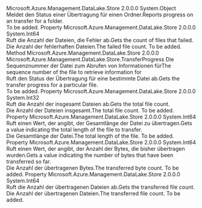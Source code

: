 <Type Name="TransferFolderProgress" FullName="Microsoft.Azure.Management.DataLake.Store.TransferFolderProgress">
  <TypeSignature Language="C#" Value="public class TransferFolderProgress" />
  <TypeSignature Language="ILAsm" Value=".class public auto ansi beforefieldinit TransferFolderProgress extends System.Object" />
  <TypeSignature Language="DocId" Value="T:Microsoft.Azure.Management.DataLake.Store.TransferFolderProgress" />
  <TypeSignature Language="VB.NET" Value="Public Class TransferFolderProgress" />
  <TypeSignature Language="F#" Value="type TransferFolderProgress = class" />
  <AssemblyInfo>
    <AssemblyName>Microsoft.Azure.Management.DataLake.Store</AssemblyName>
    <AssemblyVersion>2.0.0.0</AssemblyVersion>
  </AssemblyInfo>
  <Base>
    <BaseTypeName>System.Object</BaseTypeName>
  </Base>
  <Interfaces />
  <Docs>
    <summary>
            <span data-ttu-id="3a8f4-101">Meldet den Status einer Übertragung für einen Ordner.</span><span class="sxs-lookup"><span data-stu-id="3a8f4-101">Reports progress on an transfer for a folder.</span></span>
            </summary>
    <remarks>To be added.</remarks>
  </Docs>
  <Members>
    <Member MemberName="FailedFileCount">
      <MemberSignature Language="C#" Value="public long FailedFileCount { get; }" />
      <MemberSignature Language="ILAsm" Value=".property instance int64 FailedFileCount" />
      <MemberSignature Language="DocId" Value="P:Microsoft.Azure.Management.DataLake.Store.TransferFolderProgress.FailedFileCount" />
      <MemberSignature Language="VB.NET" Value="Public ReadOnly Property FailedFileCount As Long" />
      <MemberSignature Language="F#" Value="member this.FailedFileCount : int64" Usage="Microsoft.Azure.Management.DataLake.Store.TransferFolderProgress.FailedFileCount" />
      <MemberType>Property</MemberType>
      <AssemblyInfo>
        <AssemblyName>Microsoft.Azure.Management.DataLake.Store</AssemblyName>
        <AssemblyVersion>2.0.0.0</AssemblyVersion>
      </AssemblyInfo>
      <ReturnValue>
        <ReturnType>System.Int64</ReturnType>
      </ReturnValue>
      <Docs>
        <summary>
            <span data-ttu-id="3a8f4-102">Ruft die Anzahl der Dateien, die Fehler ab.</span><span class="sxs-lookup"><span data-stu-id="3a8f4-102">Gets the count of files that failed.</span></span>
            </summary>
        <value>
            <span data-ttu-id="3a8f4-103">Die Anzahl der fehlerhaften Dateien.</span><span class="sxs-lookup"><span data-stu-id="3a8f4-103">The failed file count.</span></span>
            </value>
        <remarks>To be added.</remarks>
      </Docs>
    </Member>
    <Member MemberName="GetSegmentProgress">
      <MemberSignature Language="C#" Value="public Microsoft.Azure.Management.DataLake.Store.TransferProgress GetSegmentProgress (int segmentNumber);" />
      <MemberSignature Language="ILAsm" Value=".method public hidebysig instance class Microsoft.Azure.Management.DataLake.Store.TransferProgress GetSegmentProgress(int32 segmentNumber) cil managed" />
      <MemberSignature Language="DocId" Value="M:Microsoft.Azure.Management.DataLake.Store.TransferFolderProgress.GetSegmentProgress(System.Int32)" />
      <MemberSignature Language="VB.NET" Value="Public Function GetSegmentProgress (segmentNumber As Integer) As TransferProgress" />
      <MemberSignature Language="F#" Value="member this.GetSegmentProgress : int -&gt; Microsoft.Azure.Management.DataLake.Store.TransferProgress" Usage="transferFolderProgress.GetSegmentProgress segmentNumber" />
      <MemberType>Method</MemberType>
      <AssemblyInfo>
        <AssemblyName>Microsoft.Azure.Management.DataLake.Store</AssemblyName>
        <AssemblyVersion>2.0.0.0</AssemblyVersion>
      </AssemblyInfo>
      <ReturnValue>
        <ReturnType>Microsoft.Azure.Management.DataLake.Store.TransferProgress</ReturnType>
      </ReturnValue>
      <Parameters>
        <Parameter Name="segmentNumber" Type="System.Int32" />
      </Parameters>
      <Docs>
        <param name="segmentNumber"><span data-ttu-id="3a8f4-104">Die Sequenznummer der Datei zum Abrufen von Informationen für</span><span class="sxs-lookup"><span data-stu-id="3a8f4-104">The sequence number of the file to retrieve information for</span></span></param>
        <summary>
            <span data-ttu-id="3a8f4-105">Ruft den Status der Übertragung für eine bestimmte Datei ab.</span><span class="sxs-lookup"><span data-stu-id="3a8f4-105">Gets the transfer progress for a particular file.</span></span>
            </summary>
        <returns />
        <remarks>To be added.</remarks>
      </Docs>
    </Member>
    <Member MemberName="TotalFileCount">
      <MemberSignature Language="C#" Value="public int TotalFileCount { get; }" />
      <MemberSignature Language="ILAsm" Value=".property instance int32 TotalFileCount" />
      <MemberSignature Language="DocId" Value="P:Microsoft.Azure.Management.DataLake.Store.TransferFolderProgress.TotalFileCount" />
      <MemberSignature Language="VB.NET" Value="Public ReadOnly Property TotalFileCount As Integer" />
      <MemberSignature Language="F#" Value="member this.TotalFileCount : int" Usage="Microsoft.Azure.Management.DataLake.Store.TransferFolderProgress.TotalFileCount" />
      <MemberType>Property</MemberType>
      <AssemblyInfo>
        <AssemblyName>Microsoft.Azure.Management.DataLake.Store</AssemblyName>
        <AssemblyVersion>2.0.0.0</AssemblyVersion>
      </AssemblyInfo>
      <ReturnValue>
        <ReturnType>System.Int32</ReturnType>
      </ReturnValue>
      <Docs>
        <summary>
            <span data-ttu-id="3a8f4-106">Ruft die Anzahl der insgesamt Dateien ab.</span><span class="sxs-lookup"><span data-stu-id="3a8f4-106">Gets the total file count.</span></span>
            </summary>
        <value>
            <span data-ttu-id="3a8f4-107">Die Anzahl der Dateien insgesamt.</span><span class="sxs-lookup"><span data-stu-id="3a8f4-107">The total file count.</span></span>
            </value>
        <remarks>To be added.</remarks>
      </Docs>
    </Member>
    <Member MemberName="TotalFileLength">
      <MemberSignature Language="C#" Value="public long TotalFileLength { get; }" />
      <MemberSignature Language="ILAsm" Value=".property instance int64 TotalFileLength" />
      <MemberSignature Language="DocId" Value="P:Microsoft.Azure.Management.DataLake.Store.TransferFolderProgress.TotalFileLength" />
      <MemberSignature Language="VB.NET" Value="Public ReadOnly Property TotalFileLength As Long" />
      <MemberSignature Language="F#" Value="member this.TotalFileLength : int64" Usage="Microsoft.Azure.Management.DataLake.Store.TransferFolderProgress.TotalFileLength" />
      <MemberType>Property</MemberType>
      <AssemblyInfo>
        <AssemblyName>Microsoft.Azure.Management.DataLake.Store</AssemblyName>
        <AssemblyVersion>2.0.0.0</AssemblyVersion>
      </AssemblyInfo>
      <ReturnValue>
        <ReturnType>System.Int64</ReturnType>
      </ReturnValue>
      <Docs>
        <summary>
            <span data-ttu-id="3a8f4-108">Ruft einen Wert, der angibt, der Gesamtlänge der Datei zu übertragen.</span><span class="sxs-lookup"><span data-stu-id="3a8f4-108">Gets a value indicating the total length of the file to transfer.</span></span>
            </summary>
        <value>
            <span data-ttu-id="3a8f4-109">Die Gesamtlänge der Datei.</span><span class="sxs-lookup"><span data-stu-id="3a8f4-109">The total length of the file.</span></span>
            </value>
        <remarks>To be added.</remarks>
      </Docs>
    </Member>
    <Member MemberName="TransferredByteCount">
      <MemberSignature Language="C#" Value="public long TransferredByteCount { get; }" />
      <MemberSignature Language="ILAsm" Value=".property instance int64 TransferredByteCount" />
      <MemberSignature Language="DocId" Value="P:Microsoft.Azure.Management.DataLake.Store.TransferFolderProgress.TransferredByteCount" />
      <MemberSignature Language="VB.NET" Value="Public ReadOnly Property TransferredByteCount As Long" />
      <MemberSignature Language="F#" Value="member this.TransferredByteCount : int64" Usage="Microsoft.Azure.Management.DataLake.Store.TransferFolderProgress.TransferredByteCount" />
      <MemberType>Property</MemberType>
      <AssemblyInfo>
        <AssemblyName>Microsoft.Azure.Management.DataLake.Store</AssemblyName>
        <AssemblyVersion>2.0.0.0</AssemblyVersion>
      </AssemblyInfo>
      <ReturnValue>
        <ReturnType>System.Int64</ReturnType>
      </ReturnValue>
      <Docs>
        <summary>
            <span data-ttu-id="3a8f4-110">Ruft einen Wert, der angibt, der Anzahl der Bytes, die bisher übertragen wurden.</span><span class="sxs-lookup"><span data-stu-id="3a8f4-110">Gets a value indicating the number of bytes that have been transferred so far.</span></span>
            </summary>
        <value>
            <span data-ttu-id="3a8f4-111">Die Anzahl der übertragenen Bytes.</span><span class="sxs-lookup"><span data-stu-id="3a8f4-111">The transferred byte count.</span></span>
            </value>
        <remarks>To be added.</remarks>
      </Docs>
    </Member>
    <Member MemberName="TransferredFileCount">
      <MemberSignature Language="C#" Value="public long TransferredFileCount { get; }" />
      <MemberSignature Language="ILAsm" Value=".property instance int64 TransferredFileCount" />
      <MemberSignature Language="DocId" Value="P:Microsoft.Azure.Management.DataLake.Store.TransferFolderProgress.TransferredFileCount" />
      <MemberSignature Language="VB.NET" Value="Public ReadOnly Property TransferredFileCount As Long" />
      <MemberSignature Language="F#" Value="member this.TransferredFileCount : int64" Usage="Microsoft.Azure.Management.DataLake.Store.TransferFolderProgress.TransferredFileCount" />
      <MemberType>Property</MemberType>
      <AssemblyInfo>
        <AssemblyName>Microsoft.Azure.Management.DataLake.Store</AssemblyName>
        <AssemblyVersion>2.0.0.0</AssemblyVersion>
      </AssemblyInfo>
      <ReturnValue>
        <ReturnType>System.Int64</ReturnType>
      </ReturnValue>
      <Docs>
        <summary>
            <span data-ttu-id="3a8f4-112">Ruft die Anzahl der übertragenen Dateien ab.</span><span class="sxs-lookup"><span data-stu-id="3a8f4-112">Gets the transferred file count.</span></span>
            </summary>
        <value>
            <span data-ttu-id="3a8f4-113">Die Anzahl der übertragenen Dateien.</span><span class="sxs-lookup"><span data-stu-id="3a8f4-113">The transferred file count.</span></span>
            </value>
        <remarks>To be added.</remarks>
      </Docs>
    </Member>
  </Members>
</Type>